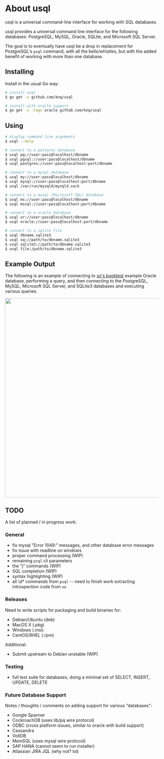 # About usql

usql is a universal command-line interface for working with SQL databases.

usql provides a universal command line interface for the following databases:
PostgreSQL, MySQL, Oracle, SQLite, and Microsoft SQL Server.

The goal is to eventually have usql be a drop in replacement for PostgreSQL's
`psql` command, with all the bells/whistles, but with the added benefit of
working with more than one database.

## Installing

Install in the usual Go way:

```sh
# install usql
$ go get -u github.com/knq/usql

# install with oracle support
$ go get -u -tags oracle github.com/knq/usql
```

## Using

```sh
# display command line arguments
$ usql --help

# connect to a postgres database
$ usql pg://user:pass@localhost/dbname
$ usql pgsql://user:pass@localhost/dbname
$ usql postgres://user:pass@localhost:port/dbname

# connect to a mysql database
$ usql my://user:pass@localhost/dbname
$ usql mysql://user:pass@localhost:port/dbname
$ usql /var/run/mysqld/mysqld.sock

# connect to a mssql (Microsoft SQL) database
$ usql ms://user:pass@localhost/dbname
$ usql mssql://user:pass@localhost:port/dbname

# connect to a oracle database
$ usql or://user:pass@localhost/dbname
$ usql oracle://user:pass@localhost:port/dbname

# connect to a sqlite file
$ usql dbname.sqlite3
$ usql sq://path/to/dbname.sqlite3
$ usql sqlite3://path/to/dbname.sqlite3
$ usql file:/path/to/dbname.sqlite3
```

## Example Output

The following is an example of connecting to [xo's booktest](https://github.com/knq/xo)
example Oracle database, performing a query, and then connecting to the
PostgreSQL, MySQL, Microsoft SQL Server, and SQLite3 databases and executing
various queries.

<p align="center">
  <a href="https://asciinema.org/a/73gxbg62ny2fx9ppxu0kd8c48" target="_blank">
    <img src="https://asciinema.org/a/73gxbg62ny2fx9ppxu0kd8c48.png" width="654"/>
  </a>
</p>

## TODO

A list of planned / in progress work:

### General
* fix mysql "Error 1049:" messages, and other database error messages
* fix issue with readline on windows
* proper command processing (WIP)
* remaining `psql` cli parameters
* the "j" commands (WIP)
* SQL completion (WIP)
* syntax highlighting (WIP)
* all \\d* commands from `psql` -- need to finish work extracting introspection code from `xo`

### Releases

Need to write scripts for packaging and build binaries for:

* Debian/Ubuntu (deb)
* MacOS X (.pkg)
* Windows (.msi)
* CentOS/RHEL (.rpm)

Additional:
* Submit upstream to Debian unstable (WIP)

### Testing

* full test suite for databases, doing a minimal set of SELECT, INSERT, UPDATE, DELETE

### Future Database Support

Notes / thoughts / comments on adding support for various "databases":

* Google Spanner
* CockroachDB (uses lib/pq wire protocol)
* ODBC (cross platform issues, similar to oracle with build support)
* Cassandra
* VoltDB
* MemSQL (uses mysql wire protocol)
* SAP HANA (cannot seem to run installer)
* Atlassian JIRA JQL (why not? lol)
